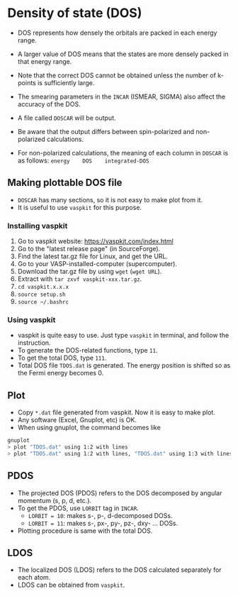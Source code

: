 # Density of state (DOS)
* DOS represents how densely the orbitals are packed in each energy range.
* A larger value of DOS means that the states are more densely packed in that energy range.
* Note that the correct DOS cannot be obtained unless the number of k-points is sufficiently large.
* The smearing parameters in the `INCAR` (ISMEAR, SIGMA) also affect the accuracy of the DOS.

* A file called `DOSCAR` will be output.
* Be aware that the output differs between spin-polarized and non-polarized calculations.
* For non-polarized calculations, the meaning of each column in `DOSCAR` is as follows:
    `energy    DOS    integrated-DOS`

## Making plottable DOS file
* `DOSCAR` has many sections, so it is not easy to make plot from it.
* It is useful to use `vaspkit` for this purpose.

### Installing vaspkit
1. Go to vaspkit website: https://vaspkit.com/index.html
2. Go to the "latest release page" (in SourceForge).
3. Find the latest tar.gz file for Linux, and get the URL.
4. Go to your VASP-installed-computer (supercomputer).
5. Download the tar.gz file by using `wget` (`wget URL`).
6. Extract with `tar zxvf vaspkit-xxx.tar.gz`.
7. `cd vaspkit.x.x.x`
8. `source setup.sh`
9. `source ~/.bashrc`

### Using vaspkit
* vaspkit is quite easy to use. Just type `vaspkit` in terminal, and follow the instruction.
* To generate the DOS-related functions, type `11`.
* To get the total DOS, type `111`.
* Total DOS file `TDOS.dat` is generated. The energy position is shifted so as the Fermi energy becomes 0.

## Plot
* Copy `*.dat` file generated from vaspkit. Now it is easy to make plot.
* Any software (Excel, Gnuplot, etc) is OK.
* When using gnuplot, the command becomes like 
```bash
gnuplot
> plot "TDOS.dat" using 1:2 with lines
> plot "TDOS.dat" using 1:2 with lines, "TDOS.dat" using 1:3 with lines # when spin-polarized case
```

## PDOS
* The projected DOS (PDOS) refers to the DOS decomposed by angular momentum (s, p, d, etc.).
* To get the PDOS, use `LORBIT` tag in `INCAR`.
    + `LORBIT = 10`: makes s-, p-, d-decomposed DOSs.
    + `LORBIT = 11`: makes s-, px-, py-, pz-, dxy- ... DOSs.
* Plotting procedure is same with the total DOS.

## LDOS
* The localized DOS (LDOS) refers to the DOS calculated separately for each atom.
* LDOS can be obtained from `vaspkit`.
